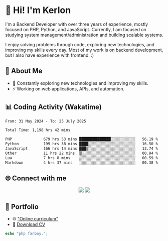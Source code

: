 # 👋 Hi! I'm Kerlon

I'm a Backend Developer with over three years of experience, mostly focused on PHP, Python, and JavaScript. Currently, I am focused on studying system management/administration and building scalable systems.

I enjoy solving problems through code, exploring new technologies, and improving my skills every day. Most of my work is on backend development, but I also have experience with frontend. :)

## 🚀 About Me

* 🌱 Constantly exploring new technologies and improving my skills.
* ⚡ Working on web applications, APIs, and automation.

## 📊 Coding Activity (Wakatime)

<!--START_SECTION:waka-->

```txt
From: 31 May 2024 - To: 25 July 2025

Total Time: 1,198 hrs 42 mins

PHP              679 hrs 53 mins ██████████████░░░░░░░░░░░   56.19 %
Python           199 hrs 38 mins ████░░░░░░░░░░░░░░░░░░░░░   16.50 %
JavaScript       166 hrs 14 mins ███▒░░░░░░░░░░░░░░░░░░░░░   13.74 %
Other            11 hrs 22 mins  ▒░░░░░░░░░░░░░░░░░░░░░░░░   00.94 %
Lua              7 hrs 8 mins    ░░░░░░░░░░░░░░░░░░░░░░░░░   00.59 %
Markdown         4 hrs 37 mins   ░░░░░░░░░░░░░░░░░░░░░░░░░   00.38 %
```

<!--END_SECTION:waka-->

## 🌐 Connect with me

<p align="center">
    <a href="https://www.linkedin.com/in/kerlon-fernandes"><img src="https://skillicons.dev/icons?i=linkedin" /></a>
    <a href="https://github.com/kerlonfernandes"><img src="https://skillicons.dev/icons?i=github" /></a>
</p>

## 📌 Portfolio

* 🌐 ["Online curriculum"](https://kerlon.com.br/)
* 📄 [Download CV](https://kerlon.com.br/assets/resumes/resume_en-us.pdf)

```php
echo "php fanboy.";
```
